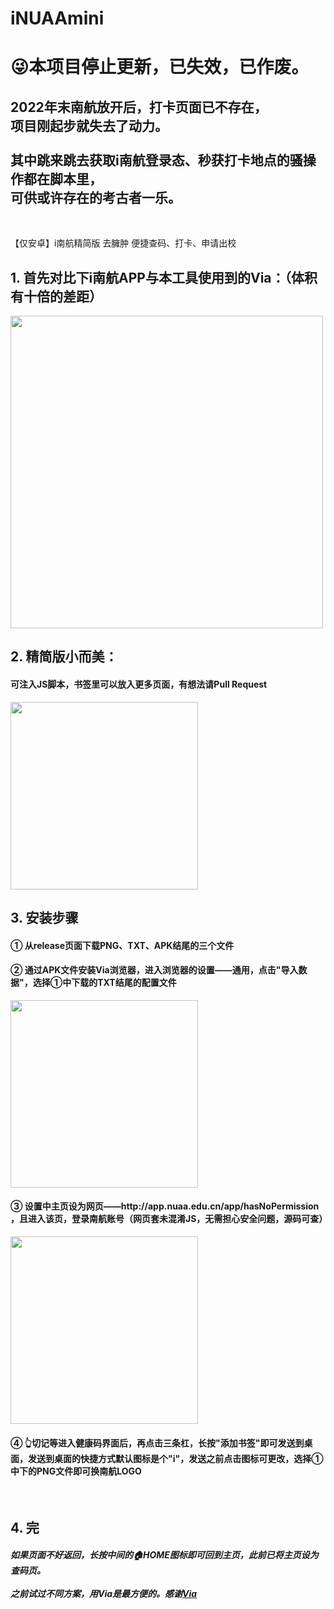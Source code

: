 # iNUAAmini
<h1>😜本项目停止更新，已失效，已作废。</h1>
<h2>2022年末南航放开后，打卡页面已不存在，<br/>项目刚起步就失去了动力。<br/><br/>
其中跳来跳去获取i南航登录态、秒获打卡地点的骚操作都在脚本里，<br/>可供或许存在的考古者一乐。
</h2>
<br/>

【仅安卓】i南航精简版 去臃肿 便捷查码、打卡、申请出校
<br/>
<h2>1. 首先对比下i南航APP与本工具使用到的Via：（体积有十倍的差距）</h2>
<img src="https://user-images.githubusercontent.com/65644725/201096414-e7fd7b4d-e0fe-4dec-985f-d731bd3b726a.png" style="width:500px"/>
<br/>
<h2>2. 精简版小而美：</h2>
<h4>可注入JS脚本，书签里可以放入更多页面，有想法请Pull Request</h4>
<img src="https://user-images.githubusercontent.com/65644725/201096476-7802d918-fd60-4dd8-92e5-a71ca87d5bab.png" style="width:300px"/>
<br/>
<h2>3. 安装步骤</h2>
<h4>① 从release页面下载PNG、TXT、APK结尾的三个文件</h4>
<h4>② 通过APK文件安装Via浏览器，进入浏览器的设置——通用，点击"导入数据"，选择①中下载的TXT结尾的配置文件</h4>
<img src="https://user-images.githubusercontent.com/65644725/201101417-d5872c80-1f61-42a5-bac3-49f76bbce37a.jpg" style="width:300px"/>
<br/>
<h4>③ 设置中主页设为网页——http://app.nuaa.edu.cn/app/hasNoPermission<br/>，且进入该页，登录南航账号（网页套未混淆JS，无需担心安全问题，源码可查）</h4>
<img src="https://user-images.githubusercontent.com/65644725/201096455-f8531316-e2c4-4a30-bfc0-57bde9d105d8.png" style="width:300px"/>
<h4>④ 👆切记等进入健康码界面后，再点击三条杠，长按"添加书签"即可发送到桌面，发送到桌面的快捷方式默认图标是个"i"，发送之前点击图标可更改，选择①中下的PNG文件即可换南航LOGO</h4>
<br/>
<h2>4. 完</h2>
<h5>如果页面不好返回，长按中间的🏠HOME图标即可回到主页，此前已将主页设为查码页。<br/><br/>之前试过不同方案，用Via是最方便的。感谢<a href="https://github.com/tuyafeng/Via">Via</a></h5>
